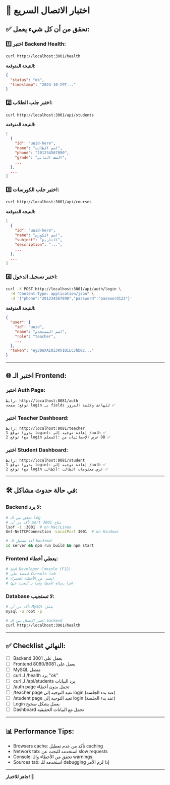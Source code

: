 # 🧪 اختبار الاتصال السريع

## ✅ تحقق من أن كل شيء يعمل:

### 1️⃣ اختبر Backend Health:
```bash
curl http://localhost:3001/health
```
**النتيجة المتوقعة:**
```json
{
  "status": "ok",
  "timestamp": "2024-10-29T..."
}
```

### 2️⃣ اختبر جلب الطلاب:
```bash
curl http://localhost:3001/api/students
```
**النتيجة المتوقعة:**
```json
[
  {
    "id": "uuid-here",
    "name": "اسم الطالب",
    "phone": "201234567890",
    "grade": "الصف الثاني",
    ...
  },
  ...
]
```

### 3️⃣ اختبر جلب الكورسات:
```bash
curl http://localhost:3001/api/courses
```
**النتيجة المتوقعة:**
```json
[
  {
    "id": "uuid-here",
    "name": "اسم الكورس",
    "subject": "التاريخ",
    "description": "...",
    ...
  },
  ...
]
```

### 4️⃣ اختبر تسجيل الدخول:
```bash
curl -X POST http://localhost:3001/api/auth/login \
  -H "Content-Type: application/json" \
  -d '{"phone":"201234567890","password":"password123"}'
```
**النتيجة المتوقعة:**
```json
{
  "user": {
    "id": "uuid",
    "name": "اسم المستخدم",
    "role": "teacher",
    ...
  },
  "token": "eyJ0eXAiOiJKV1QiLCJhbGc..."
}
```

---

## 🌐 اختبر الـ Frontend:

### اختبر Auth Page:
```
رابط: http://localhost:8081/auth
توقع: صفحة login بـ fields للهاتف وكلمة المرور ✅
```

### اختبر Teacher Dashboard:
```
رابط: http://localhost:8081/teacher
توقع 1 (بدون login): إعادة توجيه إلى /auth ✅
توقع 2 (مع login كمعلم): عرض الإحصائيات من DB ✅
```

### اختبر Student Dashboard:
```
رابط: http://localhost:8081/student
توقع 1 (بدون login): إعادة توجيه إلى /auth ✅
توقع 2 (مع login كطالب): عرض معلومات الطالب ✅
```

---

## 🛠️ في حالة حدوث مشاكل:

### Backend لا يرد:
```bash
# تحقق من الـ log
# تأكد من أن port 3001 متاح
lsof -i :3001  # on Mac/Linux
Get-NetTCPConnection -LocalPort 3001  # on Windows

# أعد تشغيل الـ backend
cd server && npm run build && npm start
```

### Frontend يعطي أخطاء:
```bash
# افتح Developer Console (F12)
# اضغط على Console tab
# ابحث عن الأخطاء الحمراء
# اقرأ رسالة الخطأ وابدأ بـ البحث عنها
```

### Database لا تستجيب:
```bash
# تأكد من أن MySQL يعمل
mysql -u root -p

# اختبر الاتصال من الـ backend
curl http://localhost:3001/health
```

---

## ✅ Checklist النهائي:

- [ ] Backend يعمل على 3001
- [ ] Frontend يعمل على 8080/8081
- [ ] MySQL متصل
- [ ] curl لـ /health يرد "ok"
- [ ] curl لـ /api/students يرد البيانات
- [ ] /auth page تحمل بدون أخطاء
- [ ] /teacher page تعيد التوجيه إلى login (عند بدء الجلسة)
- [ ] /student page تعيد التوجيه إلى login (عند بدء الجلسة)
- [ ] Login يعمل بشكل صحيح
- [ ] Dashboard تحمل مع البيانات الحقيقية

---

## 📊 Performance Tips:

- Browsers cache: تأكد من عدم تعطيل caching
- Network tab: استخدمه للبحث عن slow requests
- Console: تحقق من الأخطاء والـ warnings
- Sources tab: استخدمه للـ debugging إذا لزم الأمر

---

**جاهز للاختبار! 🚀**
